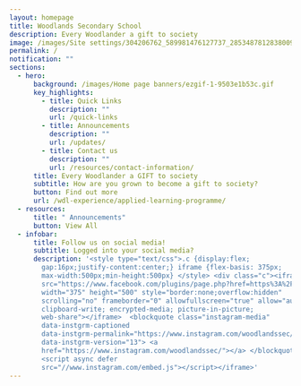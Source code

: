 ```yaml
---
layout: homepage
title: Woodlands Secondary School
description: Every Woodlander a gift to society
image: /images/Site settings/304206762_589981476127737_2853487812838009623_n.jpg
permalink: /
notification: ""
sections:
  - hero:
      background: /images/Home page banners/ezgif-1-9503e1b53c.gif
      key_highlights:
        - title: Quick Links
          description: ""
          url: /quick-links
        - title: Announcements
          description: ""
          url: /updates/
        - title: Contact us
          description: ""
          url: /resources/contact-information/
      title: Every Woodlander a GIFT to society
      subtitle: How are you grown to become a gift to society?
      button: Find out more
      url: /wdl-experience/applied-learning-programme/
  - resources:
      title: " Announcements"
      button: View All
  - infobar:
      title: Follow us on social media!
      subtitle: Logged into your social media?
      description: '<style type="text/css">.c {display:flex;
        gap:16px;justify-content:center;} iframe {flex-basis: 375px;
        max-width:500px;min-height:500px} </style> <div class="c"><iframe
        src="https://www.facebook.com/plugins/page.php?href=https%3A%2F%2Fwww.facebook.com%2Fwoodlandssecsch&tabs=timeline&width=375&height=500&small_header=false&adapt_container_width=true&hide_cover=false&show_facepile=true&appId=21490701024"
        width="375" height="500" style="border:none;overflow:hidden"
        scrolling="no" frameborder="0" allowfullscreen="true" allow="autoplay;
        clipboard-write; encrypted-media; picture-in-picture;
        web-share"></iframe>  <blockquote class="instagram-media"
        data-instgrm-captioned
        data-instgrm-permalink="https://www.instagram.com/woodlandssec/"
        data-instgrm-version="13"> <a
        href="https://www.instagram.com/woodlandssec/"></a> </blockquote>
        <script async defer
        src="//www.instagram.com/embed.js"></script></iframe>'
---
```

